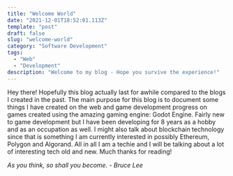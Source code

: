 ```yaml
---
title: "Welcome World"
date: "2021-12-01T18:52:01.113Z"
template: "post"
draft: false
slug: "welcome-world"
category: "Software Development"
tags:
  - "Web"
  - "Development"
description: "Welcome to my blog - Hope you survive the experience!"
---
```


Hey there! Hopefully this blog actually last for awhile compared to the blogs I created in the past. The main purpose for this blog is to document some things I have created on the web and game development progress on games created using the amazing gaming engine: Godot Engine. Fairly new to game development but I have been developing for 8 years as a hobby and as an occupation as well. I might also talk about blockchain technology since that is something I am currently interested in possibly Ethereum, Polygon and Algorand. All in all I am a techie and I will be talking about a lot of interesting tech old and new. Much thanks for reading!

*As you think, so shall you become. - Bruce Lee*